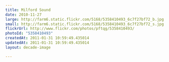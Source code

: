 ```yaml
---
title: Milford Sound
date: 2010-11-27
large: http://farm6.static.flickr.com/5168/5358410493_6c7f27bf72_b.jpg
small: http://farm6.static.flickr.com/5168/5358410493_6c7f27bf72_s.jpg
flickrUrl: http://www.flickr.com/photos/pftqg/5358410493/
photoId: "5358410493"
createdAt: 2011-01-31 10:59:49.435014
updatedAt: 2011-01-31 10:59:49.435014
layout: decade-image

---
```



